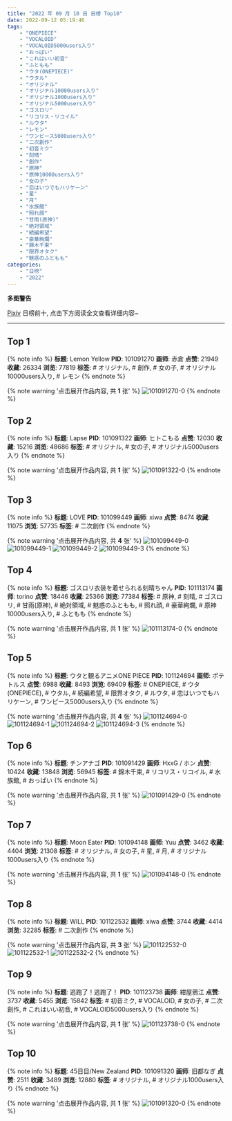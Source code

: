 ```yaml
---
title: "2022 年 09 月 10 日 日榜 Top10"
date: 2022-09-12 05:19:46
tags:
    - "ONEPIECE"
    - "VOCALOID"
    - "VOCALOID5000users入り"
    - "おっぱい"
    - "これはいい初音"
    - "ふともも"
    - "ウタ(ONEPIECE)"
    - "ウタル"
    - "オリジナル"
    - "オリジナル10000users入り"
    - "オリジナル1000users入り"
    - "オリジナル5000users入り"
    - "ゴスロリ"
    - "リコリス・リコイル"
    - "ルウタ"
    - "レモン"
    - "ワンピース5000users入り"
    - "二次創作"
    - "初音ミク"
    - "刻晴"
    - "創作"
    - "原神"
    - "原神10000users入り"
    - "女の子"
    - "恋はいつでもハリケーン"
    - "星"
    - "月"
    - "水族館"
    - "照れ顔"
    - "甘雨(原神)"
    - "絶対領域"
    - "続編希望"
    - "豪華絢爛"
    - "錦木千束"
    - "限界オタク"
    - "魅惑のふともも"
categories:
    - "日榜"
    - "2022"
---
```


<i class="fa fa-triangle-exclamation"></i>**多图警告**<i class="fa fa-triangle-exclamation"></i>

[Pixiv](https://www.pixiv.net/) 日榜前十, 点击下方阅读全文查看详细内容~

<!-- more -->

---

## Top 1

{% note info %}
**标题**: Lemon Yellow
**PID**: 101091270 **画师**: 赤倉
**点赞**: 21949 **收藏**: 26334 **浏览**: 77819
**标签**: # オリジナル, # 創作, # 女の子, # オリジナル10000users入り, # レモン
{% endnote %}

{% note warning '点击展开作品内容, 共 **1** 张' %}
![101091270-0](https://i.pixiv.re/img-original/img/2022/09/09/00/05/41/101091270_p0.png)
{% endnote %}

## Top 2

{% note info %}
**标题**: Lapse
**PID**: 101091322 **画师**: ヒトこもる
**点赞**: 12030 **收藏**: 15216 **浏览**: 48686
**标签**: # オリジナル, # 女の子, # オリジナル5000users入り
{% endnote %}

{% note warning '点击展开作品内容, 共 **1** 张' %}
![101091322-0](https://i.pixiv.re/img-original/img/2022/09/09/00/00/07/101091322_p0.png)
{% endnote %}

## Top 3

{% note info %}
**标题**: LOVE
**PID**: 101099449 **画师**: xiwa
**点赞**: 8474 **收藏**: 11075 **浏览**: 57735
**标签**: # 二次創作
{% endnote %}

{% note warning '点击展开作品内容, 共 **4** 张' %}
![101099449-0](https://i.pixiv.re/img-original/img/2022/09/09/12/00/04/101099449_p0.jpg)
![101099449-1](https://i.pixiv.re/img-original/img/2022/09/09/12/00/04/101099449_p1.jpg)
![101099449-2](https://i.pixiv.re/img-original/img/2022/09/09/12/00/04/101099449_p2.jpg)
![101099449-3](https://i.pixiv.re/img-original/img/2022/09/09/12/00/04/101099449_p3.jpg)
{% endnote %}

## Top 4

{% note info %}
**标题**: ゴスロリ衣装を着せられる刻晴ちゃん
**PID**: 101113174 **画师**: torino
**点赞**: 18446 **收藏**: 25366 **浏览**: 77384
**标签**: # 原神, # 刻晴, # ゴスロリ, # 甘雨(原神), # 絶対領域, # 魅惑のふともも, # 照れ顔, # 豪華絢爛, # 原神10000users入り, # ふともも
{% endnote %}

{% note warning '点击展开作品内容, 共 **1** 张' %}
![101113174-0](https://i.pixiv.re/img-original/img/2022/09/10/00/00/07/101113174_p0.jpg)
{% endnote %}

## Top 5

{% note info %}
**标题**: ウタと観るアニメONE PIECE
**PID**: 101124694 **画师**: ポテトルス
**点赞**: 6988 **收藏**: 8493 **浏览**: 69409
**标签**: # ONEPIECE, # ウタ(ONEPIECE), # ウタル, # 続編希望, # 限界オタク, # ルウタ, # 恋はいつでもハリケーン, # ワンピース5000users入り
{% endnote %}

{% note warning '点击展开作品内容, 共 **4** 张' %}
![101124694-0](https://i.pixiv.re/img-original/img/2022/09/10/14/17/08/101124694_p0.jpg)
![101124694-1](https://i.pixiv.re/img-original/img/2022/09/10/14/17/08/101124694_p1.jpg)
![101124694-2](https://i.pixiv.re/img-original/img/2022/09/10/14/17/08/101124694_p2.jpg)
![101124694-3](https://i.pixiv.re/img-original/img/2022/09/10/14/17/08/101124694_p3.jpg)
{% endnote %}

## Top 6

{% note info %}
**标题**: チンアナゴ
**PID**: 101091429 **画师**: HxxG / ホン
**点赞**: 10424 **收藏**: 13848 **浏览**: 56945
**标签**: # 錦木千束, # リコリス・リコイル, # 水族館, # おっぱい
{% endnote %}

{% note warning '点击展开作品内容, 共 **1** 张' %}
![101091429-0](https://i.pixiv.re/img-original/img/2022/09/09/00/00/22/101091429_p0.png)
{% endnote %}

## Top 7

{% note info %}
**标题**: Moon Eater
**PID**: 101094148 **画师**: Yuu
**点赞**: 3462 **收藏**: 4404 **浏览**: 21308
**标签**: # オリジナル, # 女の子, # 星, # 月, # オリジナル1000users入り
{% endnote %}

{% note warning '点击展开作品内容, 共 **1** 张' %}
![101094148-0](https://i.pixiv.re/img-original/img/2022/09/09/02/02/50/101094148_p0.jpg)
{% endnote %}

## Top 8

{% note info %}
**标题**: WILL
**PID**: 101122532 **画师**: xiwa
**点赞**: 3744 **收藏**: 4414 **浏览**: 32285
**标签**: # 二次創作
{% endnote %}

{% note warning '点击展开作品内容, 共 **3** 张' %}
![101122532-0](https://i.pixiv.re/img-original/img/2022/09/10/16/08/53/101122532_p0.jpg)
![101122532-1](https://i.pixiv.re/img-original/img/2022/09/10/16/08/53/101122532_p1.jpg)
![101122532-2](https://i.pixiv.re/img-original/img/2022/09/10/16/08/53/101122532_p2.jpg)
{% endnote %}

## Top 9

{% note info %}
**标题**: 逃跑了！逃跑了！
**PID**: 101123738 **画师**: 紺屋鴉江
**点赞**: 3737 **收藏**: 5455 **浏览**: 15842
**标签**: # 初音ミク, # VOCALOID, # 女の子, # 二次創作, # これはいい初音, # VOCALOID5000users入り
{% endnote %}

{% note warning '点击展开作品内容, 共 **1** 张' %}
![101123738-0](https://i.pixiv.re/img-original/img/2022/09/10/13/12/33/101123738_p0.jpg)
{% endnote %}

## Top 10

{% note info %}
**标题**: 45日目/New Zealand
**PID**: 101091320 **画师**: 旧都なぎ
**点赞**: 2511 **收藏**: 3489 **浏览**: 12880
**标签**: # オリジナル, # オリジナル1000users入り
{% endnote %}

{% note warning '点击展开作品内容, 共 **1** 张' %}
![101091320-0](https://i.pixiv.re/img-original/img/2022/09/09/00/00/06/101091320_p0.jpg)
{% endnote %}
